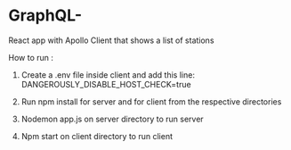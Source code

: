 # GraphQL-
React app with Apollo Client that shows a list of stations

How to run : 

1) Create a .env file inside client and add this line: DANGEROUSLY_DISABLE_HOST_CHECK=true 


2) Run npm install for server and for client from the respective directories


3) Nodemon app.js on server directory to run server


4) Npm start on client directory to run client

